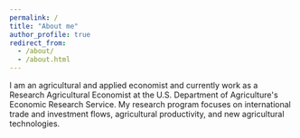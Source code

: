 ```yaml
---
permalink: /
title: "About me"
author_profile: true
redirect_from: 
  - /about/
  - /about.html
---
```


I am an agricultural and applied economist and currently work as a Research Agricultural Economist at the U.S. Department of Agriculture's Economic Research Service. My research program focuses on international trade and investment flows, agricultural productivity, and new agricultural technologies. 
